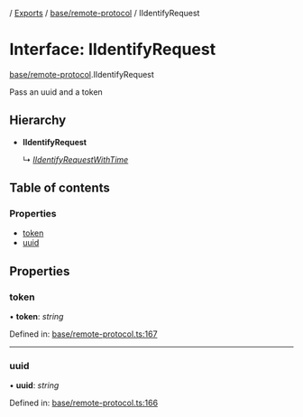 [](../README.md) / [Exports](../modules.md) / [base/remote-protocol](../modules/base_remote_protocol.md) / IIdentifyRequest

# Interface: IIdentifyRequest

[base/remote-protocol](../modules/base_remote_protocol.md).IIdentifyRequest

Pass an uuid and a token

## Hierarchy

* **IIdentifyRequest**

  ↳ [*IIdentifyRequestWithTime*](client_internal_testing.iidentifyrequestwithtime.md)

## Table of contents

### Properties

- [token](base_remote_protocol.iidentifyrequest.md#token)
- [uuid](base_remote_protocol.iidentifyrequest.md#uuid)

## Properties

### token

• **token**: *string*

Defined in: [base/remote-protocol.ts:167](https://github.com/onzag/itemize/blob/5fcde7cf/base/remote-protocol.ts#L167)

___

### uuid

• **uuid**: *string*

Defined in: [base/remote-protocol.ts:166](https://github.com/onzag/itemize/blob/5fcde7cf/base/remote-protocol.ts#L166)
